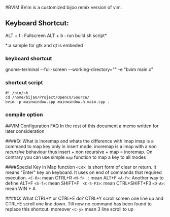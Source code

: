 #BVIM
BVim is a customized bijoo remix version of vim.

## Keyboard Shortcut:
ALT + f : Fullscreen
ALT + b : run build.sh script*

*:a sample for gtk and qt is embeded


### keyboard shortcut
gnome-terminal --full-screen --working-directory="<SOURCE DIRECTORY>" -e "bvim main.c"

### shortcut script
```
#! /bin/sh
cd /home/bijan/Project/OpenCV/Source/
bvim -p mainwindow.cpp mainwindow.h main.cpp .
```

### compile option


##VIM Configuration FAQ
In the rest of this document a memo written for later consideration

####Q: What is inoremap and whats the difference with imap
imap is a command to map key only in insert mode. inoremap is a imap with a *non recursive* behaviour thus insert + non recursive + map = inoremap. On contrary you can use simple `map` function to map a key to all modes

####Special Key in Map function
`<CR>`: is short form of clear or return. It means "Enter" key on keyboard. It uses on end of commands that required execution.
`<C-R>`: mean CTRL+R
`<M-f> ` :  mean ALT+F
`<A-f>`: Another way to define ALT+F
`<S-f>`: mean SHIFT+F
` <C-S-F3>`: mean CTRL+SHIFT+F3
`<D-A>`: mean WIN + A

####Q: What CTRL+Y or CTRL+E do?
CTRL+Y scroll screen one line up and CTRL+E scroll one line down. Till now no command has been found to replace this shortcut. moreover `<C-y>` mean 3 line scroll to up
